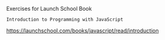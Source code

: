Exercises for Launch School Book


`Introduction to Programming with JavaScript`

https://launchschool.com/books/javascript/read/introduction
